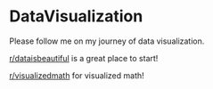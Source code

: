 # DataVisualization

Please follow me on my journey of data visualization.

[r/dataisbeautiful](https://www.reddit.com/r/dataisbeautiful/) is a great place to start! 

[r/visualizedmath](https://www.reddit.com/r/visualizedmath/) for visualized math! 
